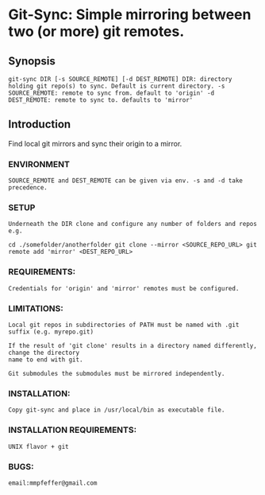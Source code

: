 # Git-Sync: Simple mirroring between two (or more) git remotes.

## Synopsis
`
git-sync DIR [-s SOURCE_REMOTE] [-d DEST_REMOTE]
DIR: directory holding git repo(s) to sync. Default is current directory.
-s SOURCE_REMOTE: remote to sync from. default to 'origin'
-d DEST_REMOTE: remote to sync to. defaults to 'mirror'
`

## Introduction
Find local git mirrors and sync their origin to a mirror.

### ENVIRONMENT
    SOURCE_REMOTE and DEST_REMOTE can be given via env. -s and -d take precedence.

### SETUP
    Underneath the DIR clone and configure any number of folders and repos
    e.g.
`
        cd ./somefolder/anotherfolder
        git clone --mirror <SOURCE_REPO_URL>
        git remote add 'mirror' <DEST_REPO_URL>
`

### REQUIREMENTS:
    Credentials for 'origin' and 'mirror' remotes must be configured.

### LIMITATIONS:
    Local git repos in subdirectories of PATH must be named with .git suffix (e.g. myrepo.git)

    If the result of 'git clone' results in a directory named differently, change the directory
    name to end with git.

    Git submodules the submodules must be mirrored independently.

### INSTALLATION:
    Copy git-sync and place in /usr/local/bin as executable file.

### INSTALLATION REQUIREMENTS:
    UNIX flavor + git

### BUGS:
    email:mmpfeffer@gmail.com
